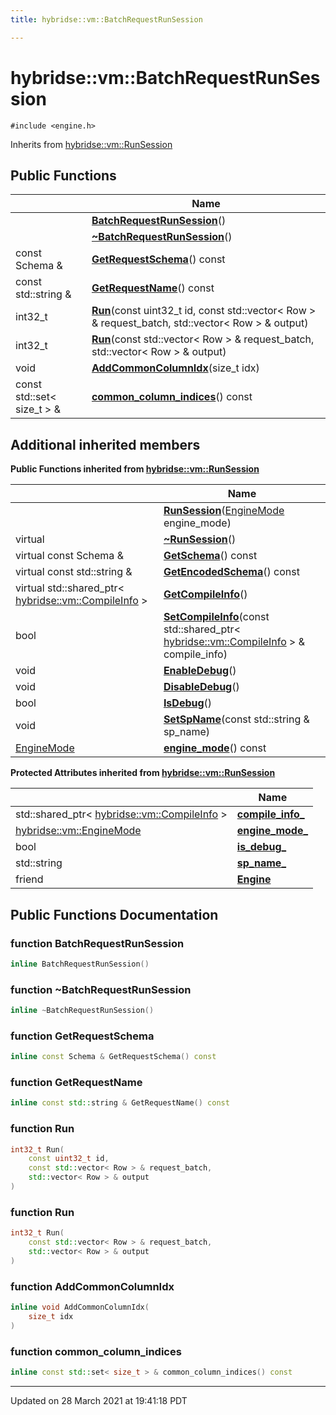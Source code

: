 ```yaml
---
title: hybridse::vm::BatchRequestRunSession

---
```


# hybridse::vm::BatchRequestRunSession




`#include <engine.h>`

Inherits from [hybridse::vm::RunSession](/hybridse/usage/api/markdown/Classes/classhybridse_1_1vm_1_1_run_session.md)

## Public Functions

|                | Name           |
| -------------- | -------------- |
| | **[BatchRequestRunSession](/hybridse/usage/api/markdown/Classes/classhybridse_1_1vm_1_1_batch_request_run_session.md#function-batchrequestrunsession)**() |
| | **[~BatchRequestRunSession](/hybridse/usage/api/markdown/Classes/classhybridse_1_1vm_1_1_batch_request_run_session.md#function-~batchrequestrunsession)**() |
| const Schema & | **[GetRequestSchema](/hybridse/usage/api/markdown/Classes/classhybridse_1_1vm_1_1_batch_request_run_session.md#function-getrequestschema)**() const |
| const std::string & | **[GetRequestName](/hybridse/usage/api/markdown/Classes/classhybridse_1_1vm_1_1_batch_request_run_session.md#function-getrequestname)**() const |
| int32_t | **[Run](/hybridse/usage/api/markdown/Classes/classhybridse_1_1vm_1_1_batch_request_run_session.md#function-run)**(const uint32_t id, const std::vector< Row > & request_batch, std::vector< Row > & output) |
| int32_t | **[Run](/hybridse/usage/api/markdown/Classes/classhybridse_1_1vm_1_1_batch_request_run_session.md#function-run)**(const std::vector< Row > & request_batch, std::vector< Row > & output) |
| void | **[AddCommonColumnIdx](/hybridse/usage/api/markdown/Classes/classhybridse_1_1vm_1_1_batch_request_run_session.md#function-addcommoncolumnidx)**(size_t idx) |
| const std::set< size_t > & | **[common_column_indices](/hybridse/usage/api/markdown/Classes/classhybridse_1_1vm_1_1_batch_request_run_session.md#function-common_column_indices)**() const |

## Additional inherited members

**Public Functions inherited from [hybridse::vm::RunSession](/hybridse/usage/api/markdown/Classes/classhybridse_1_1vm_1_1_run_session.md)**

|                | Name           |
| -------------- | -------------- |
| | **[RunSession](/hybridse/usage/api/markdown/Classes/classhybridse_1_1vm_1_1_run_session.md#function-runsession)**([EngineMode](/hybridse/usage/api/markdown/Namespaces/namespacehybridse_1_1vm.md#enum-enginemode) engine_mode) |
| virtual | **[~RunSession](/hybridse/usage/api/markdown/Classes/classhybridse_1_1vm_1_1_run_session.md#function-~runsession)**() |
| virtual const Schema & | **[GetSchema](/hybridse/usage/api/markdown/Classes/classhybridse_1_1vm_1_1_run_session.md#function-getschema)**() const |
| virtual const std::string & | **[GetEncodedSchema](/hybridse/usage/api/markdown/Classes/classhybridse_1_1vm_1_1_run_session.md#function-getencodedschema)**() const |
| virtual std::shared_ptr< [hybridse::vm::CompileInfo](/hybridse/usage/api/markdown/Classes/classhybridse_1_1vm_1_1_compile_info.md) > | **[GetCompileInfo](/hybridse/usage/api/markdown/Classes/classhybridse_1_1vm_1_1_run_session.md#function-getcompileinfo)**() |
| bool | **[SetCompileInfo](/hybridse/usage/api/markdown/Classes/classhybridse_1_1vm_1_1_run_session.md#function-setcompileinfo)**(const std::shared_ptr< [hybridse::vm::CompileInfo](/hybridse/usage/api/markdown/Classes/classhybridse_1_1vm_1_1_compile_info.md) > & compile_info) |
| void | **[EnableDebug](/hybridse/usage/api/markdown/Classes/classhybridse_1_1vm_1_1_run_session.md#function-enabledebug)**() |
| void | **[DisableDebug](/hybridse/usage/api/markdown/Classes/classhybridse_1_1vm_1_1_run_session.md#function-disabledebug)**() |
| bool | **[IsDebug](/hybridse/usage/api/markdown/Classes/classhybridse_1_1vm_1_1_run_session.md#function-isdebug)**() |
| void | **[SetSpName](/hybridse/usage/api/markdown/Classes/classhybridse_1_1vm_1_1_run_session.md#function-setspname)**(const std::string & sp_name) |
| [EngineMode](/hybridse/usage/api/markdown/Namespaces/namespacehybridse_1_1vm.md#enum-enginemode) | **[engine_mode](/hybridse/usage/api/markdown/Classes/classhybridse_1_1vm_1_1_run_session.md#function-engine_mode)**() const |

**Protected Attributes inherited from [hybridse::vm::RunSession](/hybridse/usage/api/markdown/Classes/classhybridse_1_1vm_1_1_run_session.md)**

|                | Name           |
| -------------- | -------------- |
| std::shared_ptr< [hybridse::vm::CompileInfo](/hybridse/usage/api/markdown/Classes/classhybridse_1_1vm_1_1_compile_info.md) > | **[compile_info_](/hybridse/usage/api/markdown/Classes/classhybridse_1_1vm_1_1_run_session.md#variable-compile_info_)**  |
| [hybridse::vm::EngineMode](/hybridse/usage/api/markdown/Namespaces/namespacehybridse_1_1vm.md#enum-enginemode) | **[engine_mode_](/hybridse/usage/api/markdown/Classes/classhybridse_1_1vm_1_1_run_session.md#variable-engine_mode_)**  |
| bool | **[is_debug_](/hybridse/usage/api/markdown/Classes/classhybridse_1_1vm_1_1_run_session.md#variable-is_debug_)**  |
| std::string | **[sp_name_](/hybridse/usage/api/markdown/Classes/classhybridse_1_1vm_1_1_run_session.md#variable-sp_name_)**  |
| friend | **[Engine](/hybridse/usage/api/markdown/Classes/classhybridse_1_1vm_1_1_run_session.md#variable-engine)**  |


## Public Functions Documentation

### function BatchRequestRunSession

```cpp
inline BatchRequestRunSession()
```


### function ~BatchRequestRunSession

```cpp
inline ~BatchRequestRunSession()
```


### function GetRequestSchema

```cpp
inline const Schema & GetRequestSchema() const
```


### function GetRequestName

```cpp
inline const std::string & GetRequestName() const
```


### function Run

```cpp
int32_t Run(
    const uint32_t id,
    const std::vector< Row > & request_batch,
    std::vector< Row > & output
)
```


### function Run

```cpp
int32_t Run(
    const std::vector< Row > & request_batch,
    std::vector< Row > & output
)
```


### function AddCommonColumnIdx

```cpp
inline void AddCommonColumnIdx(
    size_t idx
)
```


### function common_column_indices

```cpp
inline const std::set< size_t > & common_column_indices() const
```


-------------------------------

Updated on 28 March 2021 at 19:41:18 PDT